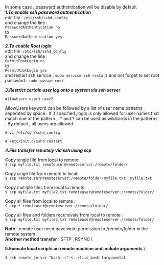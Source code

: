 In some case , password authentication will be disable by default \
***1.To enable ssh password authentication***\
edit file : `/etc/ssh/sshd_config` \
and change the line : \
`PasswordAuthentication no` \
to \
`PasswordAuthentication yes`


***2.To enable Root login***\
edit file :`/etc/ssh/sshd_config`\
and change the line : \
`PermitRootLogin no`\
to \
`PermitRootLogin yes`\
and restart ssh service : `sudo service ssh restart` and not forget to set root password : `sudo passwd root`


***3.Restrict certain user log onto a system via ssh server***

`AllowUsers user1 user2`

AllowUsers keyword can be followed by a list of user  name patterns , seperated by space . If it specified ,login is only allowed for user names that match one of the pattern ,. * and ?  can be used as wildcards in the patterns . By default , all users are allowed. 

`# vi /etc/ssh/sshd_config`

`# /etc/init.d/sshd restart`

***4.File transfer remotely via ssh using scp***

  Copy single file from local to remote: \
  `$ scp myfile.txt remoteuser@remoteserver:/remote/folder/` 

  Copy singe file from remote to local: \
  `$ scp remoteuser@remoteserver:/remote/folder/myfile.txt  myfile.txt`
  
  Copy mutilple files from local to remote: \
  `$ scp myfile.txt myfile2.txt remoteuser@remoteserver:/remote/folder/`
  
  Copy all files from local to remote :\
  `$ scp * remoteuser@remoteserver:/remote/folder/`
  
  Copy all files and folders recursively from local to remote : \
  `$ scp myfile.txt myfile2.txt remoteuser@remoteserver:/remote/folder/`
  
  **Note** : remote user need have write permission to /remote/folder in the remote system . \
  **Another method transfer** : SFTP ,  RSYNC \
  
 **5.Execute local scripts on remote machine and include arguments** \
 
`$ ssh remote_server "bash -s" < ./file_bash [arguments]`



 
 
